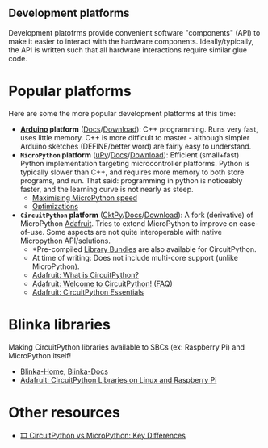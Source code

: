 <!-- Reference-style links to make tables & lists more readable -->
[CktPy]: <https://circuitpython.org/>
[CktPy-Docs]: <https://docs.circuitpython.org>
[CktPy-Download]: <https://circuitpython.org/downloads>
[uPy]: <https://micropython.org/>
[uPy-Docs]: <https://docs.micropython.org>
[uPy-Download]: <https://micropython.org/download/>
[Arduino]: <https://www.arduino.cc/>
[Arduino-Docs]: <https://docs.arduino.cc/>
[Arduino-Download]: <https://www.arduino.cc/en/software>
[Adafruit-Learn]: <https://learn.adafruit.com/>
[Blinka-Home]: <https://circuitpython.org/blinka>
[Blinka-Docs]: <https://docs.circuitpython.org/projects/blinka/en/latest/>

## Development platforms
<!----------------------------------------------------------------------------->
Development platofrms provide convenient software "components" (API) to make
it easier to interact with the hardware components. Ideally/typically, the API
is written such that all hardware interactions require similar glue code.

# Popular platforms
Here are some the more popular development platforms at this time:
- **[Arduino] platform** ([Docs][Arduino-Docs]/[Download][Arduino-Download]):
  C++ programming. Runs very fast, uses little memory. C++ is more difficult to
  master - although simpler Arduino sketches (DEFINE/better word) are fairly
  easy to understand.
- **`MicroPython` platform** ([uPy]/[Docs][uPy-Docs]/[Download][uPy-Download]):
  Efficient (small+fast) Python implementation targeting microcontroller
  platforms. Python is typically slower than C++, and requires more memory to
  both store programs, and run. That said: programming in python is noticeably
  faster, and the learning curve is not nearly as steep.
  - [Maximising MicroPython speed](https://docs.micropython.org/en/latest/reference/speed_python.html)
  - [Optimizations](https://docs.micropython.org/en/latest/develop/optimizations.html)
- **`CircuitPython` platform** ([CktPy]/[Docs][CktPy-Docs]/[Download][CktPy-Download]):
  A fork (derivative) of MicroPython [Adafruit][Adafruit-Learn]. Tries to
  extend MicroPython to improve on ease-of-use. Some aspects are not quite
  interoperable with native Micropython API/solutions.
  - \*Pre-compiled [Library Bundles](https://circuitpython.org/libraries) are also available for CircuitPython.
  - At time of writing: Does not include multi-core support (unlike MicroPython).
  - [Adafruit: What is CircuitPython?](https://learn.adafruit.com/welcome-to-circuitpython/what-is-circuitpython)
  - [Adafruit: Welcome to CircuitPython! (FAQ)](https://learn.adafruit.com/welcome-to-circuitpython/frequently-asked-questions)
  - [Adafruit: CircuitPython Essentials](https://learn.adafruit.com/circuitpython-essentials)
  
# Blinka libraries
Making CircuitPython libraries available to SBCs (ex: Raspberry Pi) and MicroPython itself!
- [Blinka-Home], [Blinka-Docs]
- [Adafruit: CircuitPython Libraries on Linux and Raspberry Pi](https://learn.adafruit.com/circuitpython-on-raspberrypi-linux)

# Other resources
- [🎞️ CircuitPython vs MicroPython: Key Differences](https://www.youtube.com/watch?v=wyOcb2MHzIs)